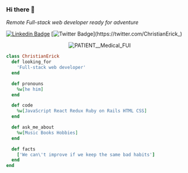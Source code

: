 ### Hi there 👋

<p><em>Remote Full-stack web developer ready for adventure</em></p>

[![Linkedin Badge](https://img.shields.io/badge/-Christian%20Erick-blue?style=flat-square&logo=Linkedin&logoColor=white&link=https://www.linkedin.com/in/christian-erick-contreras-9945b820b/)](https://www.linkedin.com/in/christian-erick-contreras-9945b820b/)
[![Twitter Badge](https://img.shields.io/badge/-@ChristianErick__-1ca0f1?style=flat-square&labelColor=1ca0f1&logo=twitter&logoColor=white&link=https://twitter.com/ChristianErick_)](https://twitter.com/ChristianErick_)

<div align="center">
<!-- <img src="https://user-images.githubusercontent.com/67211919/138012074-88ef8267-5acf-47a1-9748-e491aa6a8bac.png" width="200"> -->
<!-- ![sky](https://user-images.githubusercontent.com/67211919/132962911-6a26f16f-20c2-4ae3-a5a1-065143ce86c0.jpg) -->
<!-- <img src="https://user-images.githubusercontent.com/67211919/138012074-88ef8267-5acf-47a1-9748-e491aa6a8bac.png" min-width="100vw"> -->
  
  ![PATIENT__Medical_FUI](https://user-images.githubusercontent.com/67211919/139512926-2579c2ea-934d-4e45-8b07-99c9f778d36b.gif)
</div>

```ruby
class ChristianErick
  def looking_for
    'Full-stack web developer'
  end

  def pronouns
    %w[he him]
  end

  def code
    %w[JavaScript React Redux Ruby on Rails HTML CSS]
  end

  def ask_me_about
    %w[Music Books Hobbies]
  end

  def facts
    ['We can\'t improve if we keep the same bad habits']
  end
end
```
